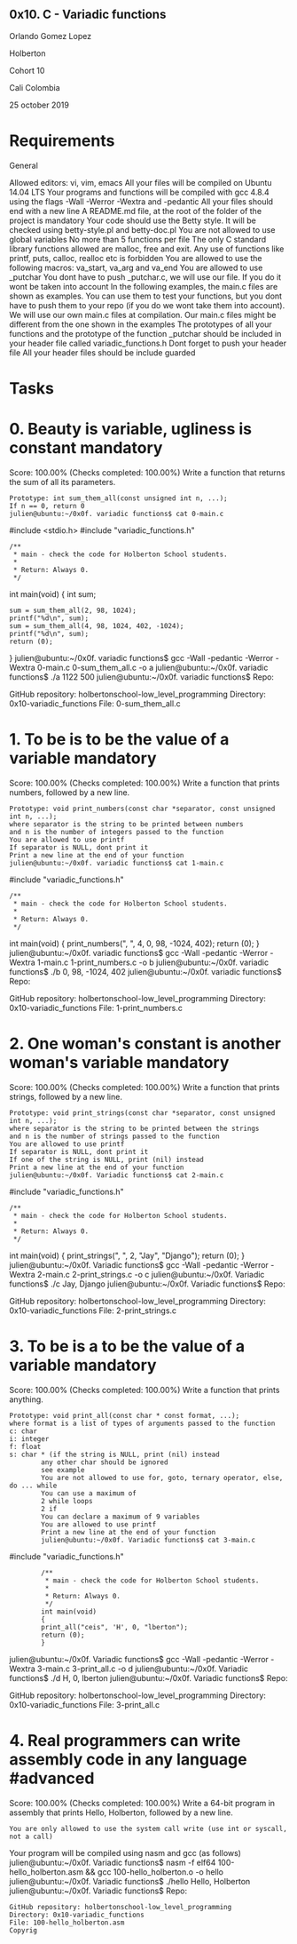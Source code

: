 ## 0x10. C - Variadic functions

Orlando Gomez Lopez

Holberton

Cohort 10

Cali Colombia

25 october 2019

# Requirements

General

Allowed editors: vi, vim, emacs
All your files will be compiled on Ubuntu 14.04 LTS
Your programs and functions will be compiled with gcc 4.8.4 using the flags -Wall -Werror -Wextra and -pedantic
All your files should end with a new line
A README.md file, at the root of the folder of the project is mandatory
Your code should use the Betty style. It will be checked using betty-style.pl and betty-doc.pl
You are not allowed to use global variables
No more than 5 functions per file
The only C standard library functions allowed are malloc, free and exit. Any use of functions like printf, puts, calloc, realloc etc is forbidden
You are allowed to use the following macros: va_start, va_arg and va_end
You are allowed to use _putchar
You dont have to push _putchar.c, we will use our file. If you do it wont be taken into account
In the following examples, the main.c files are shown as examples. You can use them to test your functions, but you dont have to push them to your repo (if you do we wont take them into account). We will use our own main.c files at compilation. Our main.c files might be different from the one shown in the examples
The prototypes of all your functions and the prototype of the function _putchar should be included in your header file called variadic_functions.h
Dont forget to push your header file
All your header files should be include guarded

# Tasks

# 0. Beauty is variable, ugliness is constant mandatory

Score: 100.00% (Checks completed: 100.00%)
	Write a function that returns the sum of all its parameters.

	Prototype: int sum_them_all(const unsigned int n, ...);
	If n == 0, return 0
	julien@ubuntu:~/0x0f. variadic functions$ cat 0-main.c
#include <stdio.h>
#include "variadic_functions.h"

	/**
	 * main - check the code for Holberton School students.
	 *
	 * Return: Always 0.
	 */
int main(void)
{
	int sum;

	sum = sum_them_all(2, 98, 1024);
	printf("%d\n", sum);
	sum = sum_them_all(4, 98, 1024, 402, -1024);
	printf("%d\n", sum);    
	return (0);
}
julien@ubuntu:~/0x0f. variadic functions$ gcc -Wall -pedantic -Werror -Wextra 0-main.c 0-sum_them_all.c -o a
julien@ubuntu:~/0x0f. variadic functions$ ./a 
1122
500
julien@ubuntu:~/0x0f. variadic functions$ 
Repo:

GitHub repository: holbertonschool-low_level_programming
Directory: 0x10-variadic_functions
File: 0-sum_them_all.c

# 1. To be is to be the value of a variable mandatory

Score: 100.00% (Checks completed: 100.00%)
	Write a function that prints numbers, followed by a new line.

	Prototype: void print_numbers(const char *separator, const unsigned int n, ...);
	where separator is the string to be printed between numbers
	and n is the number of integers passed to the function
	You are allowed to use printf
	If separator is NULL, dont print it
	Print a new line at the end of your function
	julien@ubuntu:~/0x0f. variadic functions$ cat 1-main.c
#include "variadic_functions.h"

	/**
	 * main - check the code for Holberton School students.
	 *
	 * Return: Always 0.
	 */
int main(void)
{
	print_numbers(", ", 4, 0, 98, -1024, 402);
	return (0);
}
julien@ubuntu:~/0x0f. variadic functions$ gcc -Wall -pedantic -Werror -Wextra 1-main.c 1-print_numbers.c -o b
julien@ubuntu:~/0x0f. variadic functions$ ./b
0, 98, -1024, 402
julien@ubuntu:~/0x0f. variadic functions$ 
Repo:

GitHub repository: holbertonschool-low_level_programming
Directory: 0x10-variadic_functions
File: 1-print_numbers.c

# 2. One woman's constant is another woman's variable mandatory

Score: 100.00% (Checks completed: 100.00%)
	Write a function that prints strings, followed by a new line.

	Prototype: void print_strings(const char *separator, const unsigned int n, ...);
	where separator is the string to be printed between the strings
	and n is the number of strings passed to the function
	You are allowed to use printf
	If separator is NULL, dont print it
	If one of the string is NULL, print (nil) instead
	Print a new line at the end of your function
	julien@ubuntu:~/0x0f. Variadic functions$ cat 2-main.c
#include "variadic_functions.h"

	/**
	 * main - check the code for Holberton School students.
	 *
	 * Return: Always 0.
	 */
int main(void)
{
	print_strings(", ", 2, "Jay", "Django");
	return (0);
}
julien@ubuntu:~/0x0f. Variadic functions$ gcc -Wall -pedantic -Werror -Wextra 2-main.c 2-print_strings.c -o c
julien@ubuntu:~/0x0f. Variadic functions$ ./c 
Jay, Django
julien@ubuntu:~/0x0f. Variadic functions$ 
Repo:

GitHub repository: holbertonschool-low_level_programming
Directory: 0x10-variadic_functions
File: 2-print_strings.c

# 3. To be is a to be the value of a variable mandatory

Score: 100.00% (Checks completed: 100.00%)
	Write a function that prints anything.

	Prototype: void print_all(const char * const format, ...);
	where format is a list of types of arguments passed to the function
	c: char
	i: integer
	f: float
	s: char * (if the string is NULL, print (nil) instead
			any other char should be ignored
			see example
			You are not allowed to use for, goto, ternary operator, else, do ... while
			You can use a maximum of
			2 while loops
			2 if
			You can declare a maximum of 9 variables
			You are allowed to use printf
			Print a new line at the end of your function
			julien@ubuntu:~/0x0f. Variadic functions$ cat 3-main.c
#include "variadic_functions.h"

			/**
			 * main - check the code for Holberton School students.
			 *
			 * Return: Always 0.
			 */
			int main(void)
			{
			print_all("ceis", 'H', 0, "lberton");
			return (0);
			}
julien@ubuntu:~/0x0f. Variadic functions$ gcc -Wall -pedantic -Werror -Wextra 3-main.c 3-print_all.c -o d
julien@ubuntu:~/0x0f. Variadic functions$ ./d 
H, 0, lberton
julien@ubuntu:~/0x0f. Variadic functions$ 
Repo:

GitHub repository: holbertonschool-low_level_programming
Directory: 0x10-variadic_functions
File: 3-print_all.c

# 4. Real programmers can write assembly code in any language #advanced

Score: 100.00% (Checks completed: 100.00%)
	Write a 64-bit program in assembly that prints Hello, Holberton, followed by a new line.

	You are only allowed to use the system call write (use int or syscall, not a call)
Your program will be compiled using nasm and gcc (as follows)
	julien@ubuntu:~/0x0f. Variadic functions$ nasm -f elf64 100-hello_holberton.asm && gcc 100-hello_holberton.o -o hello
	julien@ubuntu:~/0x0f. Variadic functions$ ./hello 
	Hello, Holberton
	julien@ubuntu:~/0x0f. Variadic functions$ 
	Repo:

	GitHub repository: holbertonschool-low_level_programming
	Directory: 0x10-variadic_functions
	File: 100-hello_holberton.asm
	Copyrig
